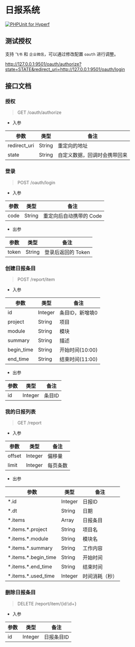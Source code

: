 # 日报系统

[![PHPUnit for Hyperf](https://github.com/kydever/daily-report/actions/workflows/test.yml/badge.svg)](https://github.com/kydever/daily-report/actions/workflows/test.yml)

## 测试授权

支持 `飞书` 和 `企业微信`，可以通过修改配置 `oauth` 进行调整。

http://127.0.0.1:9501/oauth/authorize?state=STATE&redirect_uri=http://127.0.0.1:9501/oauth/login

## 接口文档

### 授权

> GET /oauth/authorize

- 入参

| 参数           | 类型     | 备注             |
|--------------|--------|----------------|
| redirect_uri | String | 重定向的地址         |
| state        | String | 自定义数据，回调时会携带回来 |

### 登录

> POST /oauth/login

- 入参

| 参数 | 类型   | 备注                    |
| ---- | ------ | ----------------------- |
| code | String | 重定向后自动携带的 Code |

- 出参

| 参数  | 类型   | 备注               |
| ----- | ------ | ------------------ |
| token | String | 登录后返回的 Token |

### 创建日报条目

> POST /report/item

- 入参

| 参数       | 类型    | 备注            |
| ---------- | ------- | --------------- |
| id         | Integer | 条目ID，新增填0 |
| project    | String  | 项目            |
| module     | String  | 模块            |
| summary    | String  | 描述            |
| begin_time | String  | 开始时间(10:00) |
| end_time   | String  | 结束时间(11:00) |

- 出参

| 参数 | 类型    | 备注   |
| ---- | ------- | ------ |
| id   | Integer | 条目ID |

### 我的日报列表

> GET /report

- 入参

| 参数     | 类型    | 备注   |
|--------| ------- |------|
| offset | Integer | 偏移量  |
| limit  | Integer  | 每页条数 |

- 出参

| 参数                    | 类型      | 备注      |
|-----------------------|---------|---------|
| *.id                  | Integer | 日报ID    |
| *.dt                  | String  | 日期      |
| *.items               | Array   | 日报条目    |
| \*.items.*.project    | String  | 项目名     |
| \*.items.*.module     | String  | 模块名     |
| \*.items.*.summary    | String  | 工作内容    |
| \*.items.*.begin_time | String  | 开始时间    |
| \*.items.*.end_time   | String  | 结束时间    |
| \*.items.*.used_time  | Integer | 时间消耗（秒） |

### 删除日报条目

> DELETE /report/item/{id:\d+}

- 入参

| 参数     | 类型    | 备注     |
|--------| ------- |--------|
| id | Integer | 日报条目ID |
